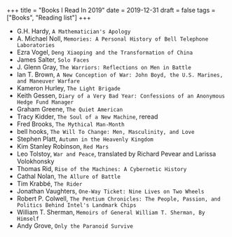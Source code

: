 +++
title = "Books I Read In 2019"
date = 2019-12-31
draft = false
tags = ["Books", "Reading list"]
+++

- G.H. Hardy, `A Mathematician's Apology`
- A. Michael Noll, `Memories: A Personal History of Bell Telephone Laboratories`
- Ezra Vogel, `Deng Xiaoping and the Transformation of China`
- James Salter, `Solo Faces`
- J. Glenn Gray, `The Warriors: Reflections on Men in Battle`
- Ian T. Brown, `A New Conception of War: John Boyd, the U.S. Marines, and Maneuver Warfare`
- Kameron Hurley, `The Light Brigade`
- Keith Gessen, `Diary of a Very Bad Year: Confessions of an Anonymous Hedge Fund Manager`
- Graham Greene, `The Quiet American`
- Tracy Kidder, `The Soul of a New Machine`, reread
- Fred Brooks, `The Mythical Man-Month`
- bell hooks, `The Will To Change: Men, Masculinity, and Love`
- Stephen Platt, `Autumn in the Heavenly Kingdom`
- Kim Stanley Robinson, `Red Mars`
- Leo Tolstoy, `War and Peace`, translated by Richard Pevear and Larissa Volokhonsky
- Thomas Rid, `Rise of the Machines: A Cybernetic History`
- Cathal Nolan, `The Allure of Battle`
- Tim Krabbé, `The Rider`
- Jonathan Vaughters, `One-Way Ticket: Nine Lives on Two Wheels`
- Robert P. Colwell, `The Pentium Chronicles: The People, Passion, and Politics Behind Intel's Landmark Chips`
- William T. Sherman, `Memoirs of General William T. Sherman, By Himself`
- Andy Grove, `Only the Paranoid Survive`

